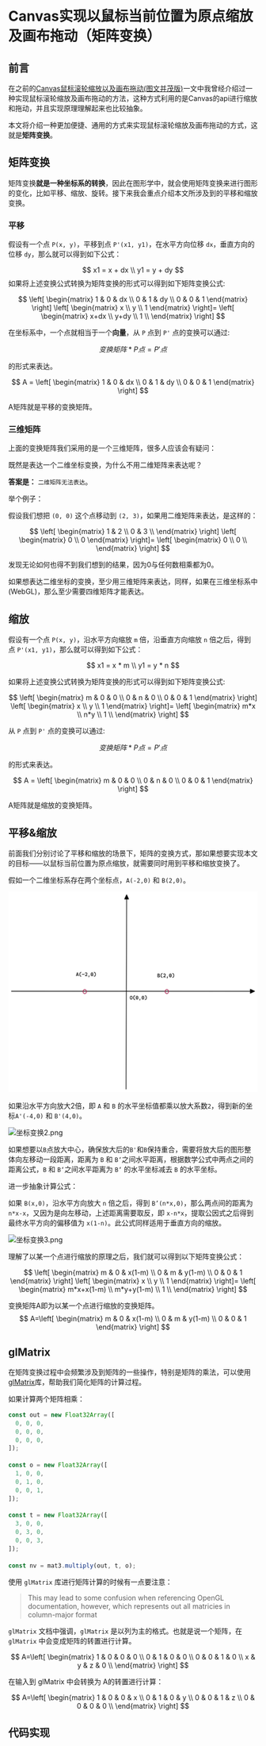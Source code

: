 # Canvas实现以鼠标当前位置为原点缩放及画布拖动（矩阵变换）

## 前言

在之前的[Canvas鼠标滚轮缩放以及画布拖动(图文并茂版)](https://juejin.cn/post/7198767799484563516)一文中我曾经介绍过一种实现鼠标滚轮缩放及画布拖动的方法，这种方式利用的是Canvas的api进行缩放和拖动，并且实现原理理解起来也比较抽象。

本文将介绍一种更加便捷、通用的方式来实现鼠标滚轮缩放及画布拖动的方式，这就是**矩阵变换**。

## 矩阵变换

矩阵变换**就是一种坐标系的转换**，因此在图形学中，就会使用矩阵变换来进行图形的变化，比如平移、缩放、旋转。接下来我会重点介绍本文所涉及到的平移和缩放变换。

### 平移

假设有一个点 `P(x, y)`，平移到点 `P'(x1, y1)`，在水平方向位移 `dx`，垂直方向的位移 `dy`，那么就可以得到如下公式：

$$
x1 = x + dx \\
y1 = y + dy
$$
如果将上述变换公式转换为矩阵变换的形式可以得到如下矩阵变换公式:

$$
\left[
\begin{matrix}
  1 & 0 & dx \\
  0 & 1 & dy \\
  0 & 0 & 1
\end{matrix}
\right]
\left[
\begin{matrix}
  x \\ y \\ 1
\end{matrix}
\right]= \left[
\begin{matrix}
  x+dx \\
  y+dy \\
  1 \\
\end{matrix}
\right]
$$

在坐标系中，一个点就相当于一个**向量**，从 `P` 点到 `P'` 点的变换可以通过:

$$
变换矩阵 * P点 = P'点
$$

的形式来表达。

$$
A = \left[
\begin{matrix}
  1 & 0 & dx \\
  0 & 1 & dy \\
  0 & 0 & 1
\end{matrix}
\right]
$$

A矩阵就是平移的变换矩阵。

### 三维矩阵

上面的变换矩阵我们采用的是一个三维矩阵，很多人应该会有疑问：

既然是表达一个二维坐标变换，为什么不用二维矩阵来表达呢？

**答案是：** `二维矩阵无法表达`。

举个例子：

假设我们想把 `(0, 0)` 这个点移动到 `(2, 3)`，如果用二维矩阵来表达，是这样的：

$$
\left[
\begin{matrix}
  1 & 2 \\
  0 & 3 \\
\end{matrix}
\right]
\left[
\begin{matrix}
  0 \\ 0
\end{matrix}
\right]= \left[
\begin{matrix}
  0 \\
  0 \\
\end{matrix}
\right]
$$

发现无论如何也得不到我们想到的结果，因为0与任何数相乘都为0。

如果想表达二维坐标的变换，至少用三维矩阵来表达，同样，如果在三维坐标系中(WebGL)，那么至少需要四维矩阵才能表达。

## 缩放

假设有一个点 `P(x, y)`，沿水平方向缩放 `m` 倍，沿垂直方向缩放 `n` 倍之后，得到点 `P'(x1, y1)`，那么就可以得到如下公式：

$$
x1 = x * m \\
y1 = y * n
$$

如果将上述变换公式转换为矩阵变换的形式可以得到如下矩阵变换公式:

$$
\left[
\begin{matrix}
  m & 0 & 0 \\
  0 & n & 0 \\
  0 & 0 & 1
\end{matrix}
\right]
\left[
\begin{matrix}
  x \\ y \\ 1
\end{matrix}
\right]= \left[
\begin{matrix}
  m*x \\
  n*y \\
  1 \\
\end{matrix}
\right]
$$

从 `P` 点到 `P'` 点的变换可以通过:

$$
变换矩阵 * P点 = P'点
$$

的形式来表达。

$$
A = \left[
\begin{matrix}
  m & 0 & 0 \\
  0 & n & 0 \\
  0 & 0 & 1
\end{matrix}
\right]
$$

A矩阵就是缩放的变换矩阵。

## 平移&缩放

前面我们分别讨论了平移和缩放的场景下，矩阵的变换方式，那如果想要实现本文的目标——以鼠标当前位置为原点缩放，就需要同时用到平移和缩放变换了。

假如一个二维坐标系存在两个坐标点，`A(-2,0)` 和 `B(2,0)`。


![坐标变换1.png](./坐标变换1.png)

如果沿水平方向放大2倍，即 `A` 和 `B` 的水平坐标值都乘以放大系数`2`，得到新的坐标`A'(-4,0)` 和 `B'(4,0)`。

![坐标变换2.png](https://p6-juejin.byteimg.com/tos-cn-i-k3u1fbpfcp/438540aa22f34d46acefa8fd1d510e28~tplv-k3u1fbpfcp-watermark.image?)

如果想要以`B`点放大中心，确保放大后的`B'`和`B`保持重合，需要将放大后的图形整体向左移动一段距离，距离为 `B` 和 `B‘`之间水平距离，根据数学公式中两点之间的距离公式，`B` 和 `B‘`之间水平距离为 `B‘` 的水平坐标减去 `B` 的水平坐标。

进一步抽象计算公式：

如果 `B(x,0)`，沿水平方向放大 `n` 倍之后，得到 `B’(n*x,0)`，那么两点间的距离为 `n*x-x`，又因为是向左移动，上述距离需要取反，即 `x-n*x`，提取公因式之后得到最终水平方向的偏移值为 `x(1-n)`。此公式同样适用于垂直方向的缩放。


![坐标变换3.png](https://p9-juejin.byteimg.com/tos-cn-i-k3u1fbpfcp/8e0508bb6b2b49919a42e592b71acd66~tplv-k3u1fbpfcp-watermark.image?)

理解了以某一个点进行缩放的原理之后，我们就可以得到以下矩阵变换公式：

$$
\left[
\begin{matrix}
  m & 0 & x(1-m) \\
  0 & m & y(1-m) \\
  0 & 0 & 1
\end{matrix}
\right]
\left[
\begin{matrix}
  x \\ y \\ 1
\end{matrix}
\right]= \left[
\begin{matrix}
  m*x+x(1-m) \\
  m*y+y(1-m) \\
  1 \\
\end{matrix}
\right]
$$

变换矩阵A即为以某一个点进行缩放的变换矩阵。
$$
A=\left[
\begin{matrix}
  m & 0 & x(1-m) \\
  0 & m & y(1-m) \\
  0 & 0 & 1
\end{matrix}
\right]
$$

## glMatrix

在矩阵变换过程中会频繁涉及到矩阵的一些操作，特别是矩阵的乘法，可以使用[glMatrix](https://glmatrix.net/)库，帮助我们简化矩阵的计算过程。

如果计算两个矩阵相乘：

```js
const out = new Float32Array([
  0, 0, 0,
  0, 0, 0, 
  0, 0, 0,
]);

const o = new Float32Array([
  1, 0, 0,
  0, 1, 0,
  0, 0, 1,
]);

const t = new Float32Array([
  3, 0, 0,
  0, 3, 0,
  0, 0, 3,
]);

const nv = mat3.multiply(out, t, o);
```

使用 `glMatrix` 库进行矩阵计算的时候有一点要注意：

> This may lead to some confusion when referencing OpenGL documentation, however, which represents out all matricies in column-major format

`glMatrix` 文档中强调，`glMatrix` 是以列为主的格式。也就是说一个矩阵，在 `glMatrix` 中会变成矩阵的转置进行计算。

$$
A=\left[
\begin{matrix}
  1 & 0 & 0 & 0 \\
  0 & 1 & 0 & 0 \\
  0 & 0 & 1 & 0 \\
  x & y & z & 0 \\
\end{matrix}
\right]
$$

在输入到 glMatrix 中会转换为 A的转置进行计算：

$$
A=\left[
\begin{matrix}
  1 & 0 & 0 & x \\
  0 & 1 & 0 & y \\
  0 & 0 & 1 & z \\
  0 & 0 & 0 & 0 \\
\end{matrix}
\right]
$$

## 代码实现



